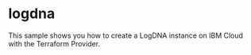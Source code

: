 # logdna
This sample shows you how to create a LogDNA instance on IBM Cloud with the Terraform Provider.